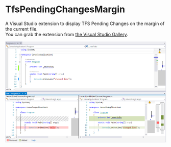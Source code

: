 TfsPendingChangesMargin
=======================

A Visual Studio extension to display TFS Pending Changes on the margin of the current file.
<br/>You can grab the extension from [the Visual Studio Gallery](http://visualstudiogallery.msdn.microsoft.com/25273ec2-fbe2-447a-8692-5ac3c35f7006, "TfsPendingChangesMargin on the Visual Studio Gallery").

![Screenshot](/Screenshots/screenshot1.png)
